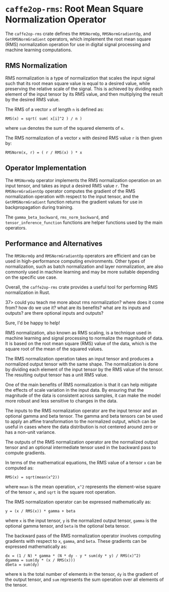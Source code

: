 # `caffe2op-rms`: Root Mean Square Normalization Operator

The `caffe2op-rms` crate defines the `RMSNormOp`,
`RMSNormGradientOp`, and `GetRMSNormGradient`
operators, which implement the root mean square
(RMS) normalization operation for use in digital
signal processing and machine learning
computations.

## RMS Normalization

RMS normalization is a type of normalization that
scales the input signal such that its root mean
square value is equal to a desired value, while
preserving the relative scale of the signal. This
is achieved by dividing each element of the input
tensor by its RMS value, and then multiplying the
result by the desired RMS value.

The RMS of a vector `x` of length `n` is defined
as:

```
RMS(x) = sqrt( sum( x[i]^2 ) / n )
```

where `sum` denotes the sum of the squared
elements of `x`.

The RMS normalization of a vector `x` with desired
RMS value `r` is then given by:

```
RMSNorm(x, r) = ( r / RMS(x) ) * x
```

## Operator Implementation

The `RMSNormOp` operator implements the RMS
normalization operation on an input tensor, and
takes as input a desired RMS value `r`. The
`RMSNormGradientOp` operator computes the gradient
of the RMS normalization operation with respect to
the input tensor, and the `GetRMSNormGradient`
function returns the gradient values for use in
backpropagation during training.

The `gamma_beta_backward`, `rms_norm_backward`,
and `tensor_inference_function` functions are
helper functions used by the main operators.

## Performance and Alternatives

The `RMSNormOp` and `RMSNormGradientOp` operators
are efficient and can be used in high-performance
computing environments. Other types of
normalization, such as batch normalization and
layer normalization, are also commonly used in
machine learning and may be more suitable
depending on the specific use case.

Overall, the `caffe2op-rms` crate provides
a useful tool for performing RMS normalization in
Rust.

37> could you teach me more about rms
normalization? where does it come from? how do we
use it? what are its benefits? what are its inputs
and outputs? are there optional inputs and
outputs?

Sure, I'd be happy to help!

RMS normalization, also known as RMS scaling, is
a technique used in machine learning and signal
processing to normalize the magnitude of data. It
is based on the root mean square (RMS) value of
the data, which is the square root of the mean of
the squared values.

The RMS normalization operation takes an input
tensor and produces a normalized output tensor
with the same shape. The normalization is done by
dividing each element of the input tensor by the
RMS value of the tensor. The resulting output
tensor has a unit RMS value.

One of the main benefits of RMS normalization is
that it can help mitigate the effects of scale
variation in the input data. By ensuring that the
magnitude of the data is consistent across
samples, it can make the model more robust and
less sensitive to changes in the data.

The inputs to the RMS normalization operator are
the input tensor and an optional gamma and beta
tensor. The gamma and beta tensors can be used to
apply an affine transformation to the normalized
output, which can be useful in cases where the
data distribution is not centered around zero or
has a non-unit variance.

The outputs of the RMS normalization operator are
the normalized output tensor and an optional
intermediate tensor used in the backward pass to
compute gradients.

In terms of the mathematical equations, the RMS
value of a tensor `x` can be computed as:

```
RMS(x) = sqrt(mean(x^2))
```

where `mean` is the mean operation, `x^2`
represents the element-wise square of the tensor
`x`, and `sqrt` is the square root operation.

The RMS normalization operator can be expressed
mathematically as:

```
y = (x / RMS(x)) * gamma + beta
```

where `x` is the input tensor, `y` is the
normalized output tensor, `gamma` is the optional
gamma tensor, and `beta` is the optional beta
tensor.

The backward pass of the RMS normalization
operator involves computing gradients with respect
to `x`, `gamma`, and `beta`. These gradients can
be expressed mathematically as:

```
dx = (1 / N) * gamma * (N * dy - y * sum(dy * y) / RMS(x)^2)
dgamma = sum(dy * (x / RMS(x)))
dbeta = sum(dy)
```

where `N` is the total number of elements in the
tensor, `dy` is the gradient of the output tensor,
and `sum` represents the sum operation over all
elements of the tensor.
